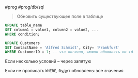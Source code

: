 #prog #prog/db/sql 

> Обновить существующее поле в таблице

```sql
UPDATE table_name
SET column1 = value1, column2 = value2, ...
WHERE condition;
```
```sql
UPDATE Customers  
SET ContactName = 'Alfred Schmidt', City= 'Frankfurt'  
WHERE CustomerID = 1; -- что логично, можно обновлять по id
```
Если несколько условий – через запятую

Если не прописать `WHERE`, будут обновлены все значения